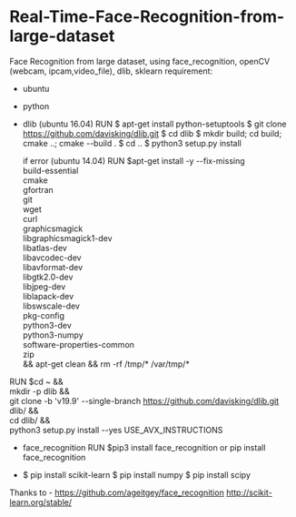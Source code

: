 # Real-Time-Face-Recognition-from-large-dataset
Face Recognition from large dataset, using face_recognition, openCV (webcam, ipcam,video_file), dlib, sklearn
requirement:
  - ubuntu
  - python
  - dlib (ubuntu 16.04)
  RUN $ apt-get install python-setuptools
      $ git clone https://github.com/davisking/dlib.git
      $ cd dlib
      $ mkdir build; cd build; cmake ..; cmake --build .
      $ cd ..
      $ python3 setup.py install
    
    if error (ubuntu 14.04)
  RUN  $apt-get install -y --fix-missing \
        build-essential \
        cmake \
        gfortran \
        git \
        wget \
        curl \
        graphicsmagick \
        libgraphicsmagick1-dev \
        libatlas-dev \
        libavcodec-dev \
        libavformat-dev \
        libgtk2.0-dev \
        libjpeg-dev \
        liblapack-dev \
        libswscale-dev \
        pkg-config \
        python3-dev \
        python3-numpy \
        software-properties-common \
        zip \
        && apt-get clean && rm -rf /tmp/* /var/tmp/*
    
   RUN $cd ~ && \
        mkdir -p dlib && \
        git clone -b 'v19.9' --single-branch https://github.com/davisking/dlib.git dlib/ && \
        cd  dlib/ && \
        python3 setup.py install --yes USE_AVX_INSTRUCTIONS
  - face_recognition 
   RUN $pip3 install face_recognition  or  pip install face_recognition
   
  -   $ pip install scikit-learn
      $ pip install numpy
      $ pip install scipy
      
      
      
 Thanks to - 
  https://github.com/ageitgey/face_recognition
  http://scikit-learn.org/stable/
